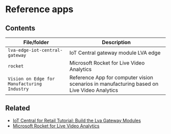 # Reference apps

## Contents

| File/folder | Description |
|---|---|
| `lva-edge-iot-central-gateway` | IoT Central gateway module LVA edge |
| `rocket` | Microsoft Rocket for Live Video Analytics |
| `Vision on Edge for Manufacturing Industry` | Reference App for computer vision scenarios in manufacturing based on Live Video Analytics |

## Related

* [IoT Central for Retail Tutorial: Build the Lva Gateway Modules](https://docs.microsoft.com/azure/iot-central/retail/tutorial-video-analytics-build-module)
* [Microsoft Rocket for Live Video Analytics](https://www.microsoft.com/en-us/research/project/live-video-analytics)
